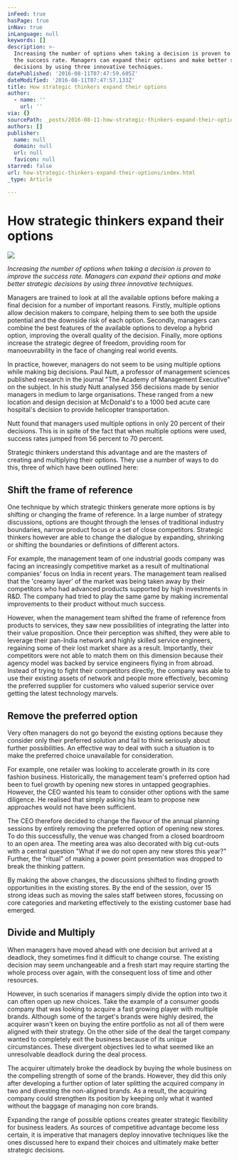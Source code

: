 ```yaml
---
inFeed: true
hasPage: true
inNav: true
inLanguage: null
keywords: []
description: >-
  Increasing the number of options when taking a decision is proven to improve
  the success rate. Managers can expand their options and make better strategic
  decisions by using three innovative techniques.
datePublished: '2016-08-11T07:47:59.605Z'
dateModified: '2016-08-11T07:47:57.133Z'
title: How strategic thinkers expand their options
author:
  - name: ''
    url: ''
via: {}
sourcePath: _posts/2016-08-11-how-strategic-thinkers-expand-their-options.md
authors: []
publisher:
  name: null
  domain: null
  url: null
  favicon: null
starred: false
url: how-strategic-thinkers-expand-their-options/index.html
_type: Article

---
```

# How strategic thinkers expand their options
![](https://the-grid-user-content.s3-us-west-2.amazonaws.com/c87cfb50-c88f-487b-a649-e83341e821e8.jpg)

_Increasing the number of options when taking a decision is proven to improve the success rate. Managers can expand their options and make better strategic decisions by using three innovative techniques._

Managers are trained to look at all the available options before making a final decision for a number of important reasons. Firstly, multiple options allow decision makers to compare, helping them to see both the upside potential and the downside risk of each option. Secondly, managers can combine the best features of the available options to develop a hybrid option, improving the overall quality of the decision. Finally, more options increase the strategic degree of freedom, providing room for manoeuvrability in the face of changing real world events.

In practice, however, managers do not seem to be using multiple options while making big decisions. Paul Nutt, a professor of management sciences published research in the journal "The Academy of Management Executive" on the subject. In his study Nutt analysed 356 decisions made by senior managers in medium to large organisations. These ranged from a new location and design decision at McDonald's to a 1000 bed acute care hospital's decision to provide helicopter transportation.

Nutt found that managers used multiple options in only 20 percent of their decisions. This is in spite of the fact that when multiple options were used, success rates jumped from 56 percent to 70 percent.

Strategic thinkers understand this advantage and are the masters of creating and multiplying their options. They use a number of ways to do this, three of which have been outlined here:

## **Shift the frame of reference**

One technique by which strategic thinkers generate more options is by shifting or changing the frame of reference. In a large number of strategy discussions, options are thought through the lenses of traditional industry boundaries, narrow product focus or a set of close competitors. Strategic thinkers however are able to change the dialogue by expanding, shrinking or shifting the boundaries or definitions of different actors.

For example, the management team of one industrial goods company was facing an increasingly competitive market as a result of multinational companies' focus on India in recent years. The management team realised that the 'creamy layer' of the market was being taken away by their competitors who had advanced products supported by high investments in R&D. The company had tried to play the same game by making incremental improvements to their product without much success.

However, when the management team shifted the frame of reference from products to services, they saw new possibilities of integrating the latter into their value proposition. Once their perception was shifted, they were able to leverage their pan-India network and highly skilled service engineers, regaining some of their lost market share as a result. Importantly, their competitors were not able to match them on this dimension because their agency model was backed by service engineers flying in from abroad. Instead of trying to fight their competitors directly, the company was able to use their existing assets of network and people more effectively, becoming the preferred supplier for customers who valued superior service over getting the latest technology marvels.

## **Remove the preferred option**

Very often managers do not go beyond the existing options because they consider only their preferred solution and fail to think seriously about further possibilities. An effective way to deal with such a situation is to make the preferred choice unavailable for consideration.

For example, one retailer was looking to accelerate growth in its core fashion business. Historically, the management team's preferred option had been to fuel growth by opening new stores in untapped geographies. However, the CEO wanted his team to consider other options with the same diligence. He realised that simply asking his team to propose new approaches would not have been sufficient.

The CEO therefore decided to change the flavour of the annual planning sessions by entirely removing the preferred option of opening new stores. To do this successfully, the venue was changed from a closed boardroom to an open area. The meeting area was also decorated with big cut-outs with a central question "What if we do not open any new stores this year?" Further, the "ritual" of making a power point presentation was dropped to break the thinking pattern.

By making the above changes, the discussions shifted to finding growth opportunities in the existing stores. By the end of the session, over 15 strong ideas such as moving the sales staff between stores, focussing on core categories and marketing effectively to the existing customer base had emerged.

## **Divide and Multiply**

When managers have moved ahead with one decision but arrived at a deadlock, they sometimes find it difficult to change course. The existing decision may seem unchangeable and a fresh start may require starting the whole process over again, with the consequent loss of time and other resources.

However, in such scenarios if managers simply divide the option into two it can often open up new choices. Take the example of a consumer goods company that was looking to acquire a fast growing player with multiple brands. Although some of the target's brands were highly desired, the acquirer wasn't keen on buying the entire portfolio as not all of them were aligned with their strategy. On the other side of the deal the target company wanted to completely exit the business because of its unique circumstances. These divergent objectives led to what seemed like an unresolvable deadlock during the deal process.

The acquirer ultimately broke the deadlock by buying the whole business on the compelling strength of some of the brands. However, they did this only after developing a further option of later splitting the acquired company in two and divesting the non-aligned brands. As a result, the acquiring company could strengthen its position by keeping only what it wanted without the baggage of managing non core brands.

Expanding the range of possible options creates greater strategic flexibility for business leaders. As sources of competitive advantage become less certain, it is imperative that managers deploy innovative techniques like the ones discussed here to expand their choices and ultimately make better strategic decisions.